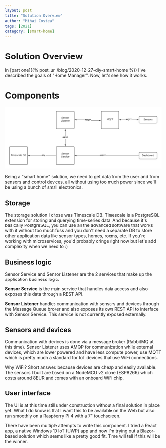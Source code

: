 ```yaml
---
layout: post
title: "Solution Overview"
author: "Mihai Costea"
tags: [2021]
category: [smart-home]
---
```


# Solution Overview
In [part one]({% post_url /blog/2020-12-27-diy-smart-home %}) I've described the goals of "Home Manager". Now, let's see how it works.

# Components
![](/assets/img/home-manager-high-level.png)

Being a "smart home" solution, we need to get data from the user and from sensors and control devices, all without using too much power since we'll be using a bunch of small electronics.

## Storage
The storage solution I chose was Timescale DB. Timescale is a PostgreSQL extension for storing and querying time-series data. And because it's basically PostgreSQL, you can use all the advanced software that works with it without too much fuss and you don't need a separate DB to store other application data like sensor types, homes, rooms, etc. If you're working with microservices, you'd probably cringe right now but let's add complexity when we need to :)

## Business logic
Sensor Service and Sensor Listener are the 2 services that make up the application business logic.

**Sensor Service** is the main service that handles data access and also exposes this data through a REST API.

**Sensor Listener** handles communication with sensors and devices through the Message Queue broker and also exposes its own REST API to interface with Sensor Service. This service is not currently exposed externally.

## Sensors and devices
Communication with devices is done via a message broker (RabbitMQ at this time). Sensor Listener uses AMQP for communication while external devices, which are lower powered and have less compute power, use MQTT which is pretty much a standard for IoT devices that use WiFi connections.

Why WiFi? Short answer: because devices are cheap and easily available. The sensors I built are based on a NodeMCU v2 clone (ESP8266) which costs around 8EUR and comes with an onboard WiFi chip.

## User interface
The UI is at this time still under construction without a final solution in place yet. What I do know is that I want this to be available on the Web but also run smoothly on a Raspberry Pi 4 with a 7" touchscreen.

There have been multiple attempts to write this component. I tried a React app, a native Windows 10 IoT (UWP) app and now I'm trying out a Blazor-based solution which seems like a pretty good fit. Time will tell if this will be the winner.
